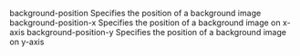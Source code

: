 background-position
    Specifies the position of a background image
background-position-x
    Specifies the position of a background image on x-axis
background-position-y
    Specifies the position of a background image on y-axis
